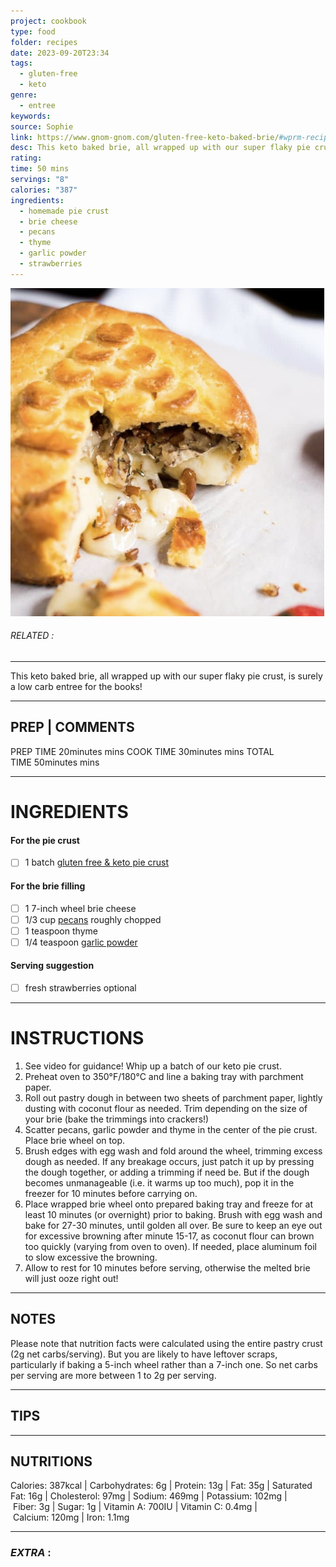 ```yaml
---
project: cookbook
type: food
folder: recipes
date: 2023-09-20T23:34
tags:
  - gluten-free
  - keto
genre:
  - entree
keywords: 
source: Sophie
link: https://www.gnom-gnom.com/gluten-free-keto-baked-brie/#wprm-recipe-container-4222
desc: This keto baked brie, all wrapped up with our super flaky pie crust, is surely a low carb entree for the books!
rating: 
time: 50 mins
servings: "8"
calories: "387"
ingredients:
  - homemade pie crust
  - brie cheese
  - pecans
  - thyme
  - garlic powder
  - strawberries
---
```


![IMAGE](image_278.png)

###### *RELATED* : 
---
This keto baked brie, all wrapped up with our super flaky pie crust, is surely a low carb entree for the books!

---
## PREP | COMMENTS

PREP TIME 20minutes mins
COOK TIME 30minutes mins
TOTAL TIME 50minutes mins

---
# INGREDIENTS

 #### For the pie crust
 
- [ ] 1 batch [gluten free & keto pie crust](https://www.gnom-gnom.com/cream-cheese-keto-pie-crust/)

#### For the brie filling

- [ ] 1 7-inch wheel brie cheese
- [ ] 1/3 cup [pecans](https://amzn.to/2RX5zCx) roughly chopped
- [ ] 1 teaspoon thyme
- [ ] 1/4 teaspoon [garlic powder](http://amzn.to/2wz9pG9)

#### Serving suggestion

- [ ] fresh strawberries optional

---
# INSTRUCTIONS

1. See video for guidance! Whip up a batch of our keto pie crust. 
2. Preheat oven to 350°F/180°C and line a baking tray with parchment paper.
3. Roll out pastry dough in between two sheets of parchment paper, lightly dusting with coconut flour as needed. Trim depending on the size of your brie (bake the trimmings into crackers!) 
4. Scatter pecans, garlic powder and thyme in the center of the pie crust. Place brie wheel on top. 
5. Brush edges with egg wash and fold around the wheel, trimming excess dough as needed. If any breakage occurs, just patch it up by pressing the dough together, or adding a trimming if need be. But if the dough becomes unmanageable (i.e. it warms up too much), pop it in the freezer for 10 minutes before carrying on.
6. Place wrapped brie wheel onto prepared baking tray and freeze for at least 10 minutes (or overnight) prior to baking. Brush with egg wash and bake for 27-30 minutes, until golden all over. Be sure to keep an eye out for excessive browning after minute 15-17, as coconut flour can brown too quickly (varying from oven to oven). If needed, place aluminum foil to slow excessive the browning.
7. Allow to rest for 10 minutes before serving, otherwise the melted brie will just ooze right out!

---
## NOTES

Please note that nutrition facts were calculated using the entire pastry crust (2g net carbs/serving). But you are likely to have leftover scraps, particularly if baking a 5-inch wheel rather than a 7-inch one. So net carbs per serving are more between 1 to 2g per serving.

---
## TIPS



---
## NUTRITIONS

Calories: 387kcal | Carbohydrates: 6g | Protein: 13g | Fat: 35g | Saturated Fat: 16g | Cholesterol: 97mg | Sodium: 469mg | Potassium: 102mg | Fiber: 3g | Sugar: 1g | Vitamin A: 700IU | Vitamin C: 0.4mg | Calcium: 120mg | Iron: 1.1mg

---
### *EXTRA* :



